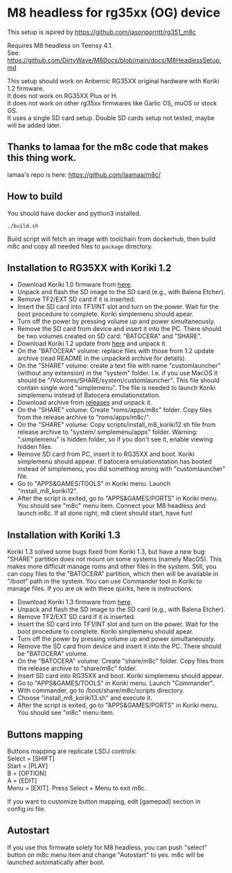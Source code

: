 # M8 headless for rg35xx (OG) device

This setup is ispired by https://github.com/jasonporritt/rg351_m8c

Requires M8 headless on Teensy 4.1.\
See: https://github.com/DirtyWave/M8Docs/blob/main/docs/M8HeadlessSetup.md

This setup should work on Anbernic RG35XX original hardware with Koriki 1.2 firmware.\
It does not work on RG35XX Plus or H.\
It does not work on other rg35xx firmwares like Garlic OS, muOS or stock OS.\
It uses a single SD card setup. Double SD cards setup not tested, maybe will be added later.

## Thanks to lamaa for the m8c code that makes this thing work.
lamaa's repo is here: https://github.com/laamaa/m8c/

## How to build

You should have docker and python3 installed.

    ./build.sh

Build script will fetch an image with toolchain from dockerhub, then build m8c and copy all needed files to `package` directory.

## Installation to RG35XX with Koriki 1.2

* Download Koriki 1.0 firmware from [here](https://github.com/rg35xx-cfw/Koriki/releases/tag/koriki_rg35xx_v1.0).
* Unpack and flash the SD image to the SD card (e.g., with Balena Etcher).
* Remove TF2/EXT SD card if it is inserted.
* Insert the SD card into TF1/INT slot and turn on the power. Wait for the boot procedure to complete. Koriki simplemenu should apear.
* Turn off the power by pressing volume up and power simultaneously.
* Remove the SD card from device and insert it into the PC. There should be two volumes created on SD card: "BATOCERA" and "SHARE".
* Download Koriki 1.2 update from [here](https://github.com/rg35xx-cfw/Koriki/releases/tag/koriki_rg35xx_v1.0.2_update) and unpack it.
* On the "BATOCERA" volume: replace files with those from 1.2 update archive (read README in the unpacked archive for details).
* On the "SHARE" volume: create a text file with name "customlauncher" (without any extension) in the "system" folder.
  I.e. if you use MacOS it should be "/Volumes/SHARE/system/customlauncher".
  This file should contain single word "simplemenu".
  The file is needed to launch Koriki simplemenu instead of Batocera emulationstation.
* Download archive from [releases](https://github.com/stappa/m8c_rg35xx/releases/tag/v0.1.1) and unpack it.
* On the "SHARE" volume: Create "roms/apps/m8c" folder. Copy files from the release archive to "roms/apps/m8c/".
* On the "SHARE" volume: Copy scripts/install_m8_koriki12.sh file from release archive to "system/.simplemenu/apps" folder. Warning: ".simplemenu" is hidden folder, so if you don't see it, enable viewing hidden files.
* Remove SD card from PC, insert it to RG35XX and boot. Koriki simplemenu should appear.
  If batocera emulationstation has booted instead of simplemenu, you did something wrong with "customlauncher" file.
* Go to "APPS&GAMES/TOOLS" in Koriki menu. Launch "install_m8_koriki12".
* After the script is exited, go to "APPS&GAMES/PORTS" in Koriki menu. You should see "m8c" menu item.
  Connect your M8 headless and launch m8c. If all done right, m8 client should start, have fun!

## Installation with Koriki 1.3

  Koriki 1.3 solved some bugs fixed from Koriki 1.3, but have a new bug: "SHARE" partition does not mount on some systems (namely MacOS).
  This makes more difficult manage roms and other files in the system.
  Still, you can copy files to the "BATOCERA" partition, which then will be available in "/boot" path in the system. You can use Commander tool in Koriki to manage files.
  If you are ok with these quirks, here is instructions:

* Download Koriki 1.3 firmware from [here](https://github.com/rg35xx-cfw/Koriki/releases/tag/koriki_batocera_rg35xx_20240105).
* Unpack and flash the SD image to the SD card (e.g., with Balena Etcher).
* Remove TF2/EXT SD card if it is inserted.
* Insert the SD card into TF1/INT slot and turn on the power. Wait for the boot procedure to complete. Koriki simplemenu should apear.
* Turn off the power by pressing volume up and power simultaneously.
* Remove the SD card from device and insert it into the PC. There should be "BATOCERA" volume.
* On the "BATOCERA" volume: Create "share/m8c" folder. Copy files from the release archive to "share/m8c" folder.
* Insert SD card into RG35XX and boot. Koriki simplemenu should appear.
* Go to "APPS&GAMES/TOOLS" in Koriki menu. Launch "Commander".
* With commander, go to /boot/share/m8c/scripts directory.
* Choose "install_m8_koriki13.sh" and execute it.
* After the script is exited, go to "APPS&GAMES/PORTS" in Koriki menu. You should see "m8c" menu item.

## Buttons mapping

Buttons mapping are replicate LSDJ controls:\
Select = [SHIFT]\
Start = [PLAY]\
B = [OPTION]\
A = [EDIT]\
Menu = [EXIT]. Press Select + Menu to exit m8c.

If you want to customize button mapping, edit [gamepad] section in config.ini file.

## Autostart

If you use this firmwate solely for M8 headless, you can push "select" button on m8c menu item and change "Autostart" to yes.
m8c will be launched automatically after boot.
